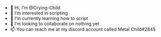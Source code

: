 - 👋 Hi, I’m @Crying-Child
- 👀 I’m interested in scripting
- 🌱 I’m currently learning how to script
- 💞️ I’m looking to collaborate on nothing yet
- 📫 You can reach me at my discord account called Metal Child#2845

<!---
Crying-Child/Crying-Child is a ✨ special ✨ repository because its `README.md` (this file) appears on your GitHub profile.
You can click the Preview link to take a look at your changes.
--->
